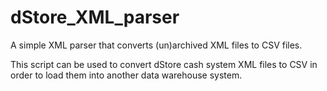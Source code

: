 # dStore_XML_parser
A simple XML parser that converts (un)archived XML files to CSV files.


This script can be used to convert dStore cash system XML files to CSV 
in order to load them into another data warehouse system.

